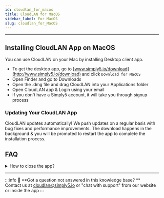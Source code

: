 ```yaml
---
id: cloudlan_for_macos
title: CloudLAN for MacOS
sidebar_label: For MacOS
slug: cloudlan_for_MacOS
---
```

---
## Installing CloudLAN App on MacOS
You can use CloudLAN on your Mac by installing Desktop client app.

- To get the desktop app, go to [www.simply5.io/download](http://www.simply5.io/download) and click `Download for MacOS`
- Open Finder and go to Downloads
- Open the .dmg file and drag CloudLAN into your Applications folder
- Open CloudLAN app & Login using your email
- If you don't have a Simply5 account, it will take you through signup process

### Updating Your CloudLAN App  

CloudLAN updates automatically! We push updates on a regular basis with bug fixes and performance improvements. The download happens in the background & you will be prompted to restart the app to complete the installation process.

## FAQ
<details>
 <summary> How to close the app? </summary> 
 Answer:    As CloudLAN is a connectivity app closing or minimizing the app will minimize it to the Notification area. You can right-click on the icon & close the app properly  
</details>

---

:::info
:information_desk_person: **Got a question not answered in this knowledge base? ** <br />
Contact us at [cloudlan@simply5.io](mailto:cloudlan@simply5.io) or "chat with support" from our website or inside the app
:::
